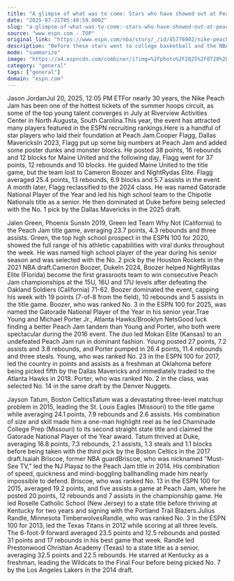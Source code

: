 ```yaml
---
title: "A glimpse of what was to come: Stars who have showed out at Peach Jam"
date: "2025-07-21T05:40:59.000Z"
slug: "a-glimpse-of-what-was-to-come:-stars-who-have-showed-out-at-peach-jam"
source: "www.espn.com - TOP"
original_link: "https://www.espn.com/nba/story/_/id/45776902/nike-peach-jam-stars-left-mark-cooper-flagg-trae-young-jayson-tatum-cameron-boozer"
description: "Before these stars went to college basketball and the NBA, they showed their stuff at the Nike Peach Jam."
mode: "summarize"
image: "https://a4.espncdn.com/combiner/i?img=%2Fphoto%2F2025%2F0720%2Fr1521340_1296x729_16%2D9.jpg"
category: "general"
tags: ["general"]
domain: "espn.com"
---
```

<p>Jason JordanJul 20, 2025, 12:05 PM ETFor nearly 30 years, the Nike Peach Jam has been one of the hottest tickets of the summer hoops circuit, as some of the top young talent converges in July at Riverview Activities Center in North Augusta, South Carolina.This year, the event has attracted many players featured in the ESPN recruiting rankings.Here is a handful of star players who laid their foundation at Peach Jam.Cooper Flagg, Dallas MavericksIn 2023, Flagg put up some big numbers at Peach Jam and added some poster dunks and monster blocks. He posted 38 points, 16 rebounds and 12 blocks for Maine United and the following day, Flagg went for 37 points, 12 rebounds and 10 blocks. He guided Maine United to the title game, but the team lost to Cameron Boozer and NightRydas Elite. Flagg averaged 25.4 points, 13 rebounds, 6.9 blocks and 5.7 assists in the event. A month later, Flagg reclassified to the 2024 class. He was named Gatorade National Player of the Year and led his high school team to the Chipotle Nationals title as a senior. He then dominated at Duke before being selected with the No. 1 pick by the Dallas Mavericks in the 2025 draft.</p>

<p>Jalen Green, Phoenix SunsIn 2019, Green led Team Why Not (California) to the Peach Jam title game, averaging 23.7 points, 4.3 rebounds and three assists. Green, the top high school prospect in the ESPN 100 for 2020, showed the full range of his athletic capabilities with viral dunks throughout the week. He was named high school player of the year during his senior season and was selected with the No. 2 pick by the Houston Rockets in the 2021 NBA draft.Cameron Boozer, DukeIn 2024, Boozer helped NightRydas Elite (Florida) become the first grassroots team to win consecutive Peach Jam championships at the 15U, 16U and 17U levels after defeating the Oakland Soldiers (California) 71-62. Boozer dominated the event, capping his week with 19 points (7-of-8 from the field), 10 rebounds and 5 assists in the title game. Boozer, who was ranked No. 3 in the ESPN 100 for 2025, was named the Gatorade National Player of the Year in his senior year.Trae Young and Michael Porter Jr., Atlanta Hawks/Brooklyn NetsGood luck finding a better Peach Jam tandem than Young and Porter, who both were spectacular during the 2016 event. The duo led Mokan Elite (Kansas) to an undefeated Peach Jam run in dominant fashion. Young posted 27 points, 7.2 assists and 3.8 rebounds, and Porter pumped in 26.4 points, 11.4 rebounds and three steals. Young, who was ranked No. 23 in the ESPN 100 for 2017, led the country in points and assists as a freshman at Oklahoma before being picked fifth by the Dallas Mavericks and immediately traded to the Atlanta Hawks in 2018. Porter, who was ranked No. 2 in the class, was selected No. 14 in the same draft by the Denver Nuggets.</p>

<p>Jayson Tatum, Boston CelticsTatum was a devastating three-level matchup problem in 2015, leading the St. Louis Eagles (Missouri) to the title game while averaging 24.1 points, 7.9 rebounds and 2.6 assists. His combination of size and skill made him a one-man highlight reel as he led Chaminade College Prep (Missouri) to its second straight state title and claimed the Gatorade National Player of the Year award. Tatum thrived at Duke, averaging 16.8 points, 7.3 rebounds, 2.1 assists, 1.3 steals and 1.1 blocks before being taken with the third pick by the Boston Celtics in the 2017 draft.Isaiah Briscoe, former NBA guardBriscoe, who was nicknamed "Must-See TV," led the NJ Playaz to the Peach Jam title in 2014. His combination of speed, quickness and mind-boggling ballhandling made him nearly impossible to defend. Briscoe, who was ranked No. 13 in the ESPN 100 for 2015, averaged 19.2 points, and five assists a game at Peach Jam, where he posted 20 points, 12 rebounds and 7 assists in the championship game. He led Roselle Catholic School (New Jersey) to a state title before thriving at Kentucky for two years and signing with the Portland Trail Blazers.Julius Randle, Minnesota TimberwolvesRandle, who was ranked No. 3 in the ESPN 100 for 2013, led the Texas Titans in 2012 while scoring at all three levels. The 6-foot-9 forward averaged 23.5 points and 12.5 rebounds and posted 31 points and 17 rebounds in his best game that week. Randle led Prestonwood Christian Academy (Texas) to a state title as a senior, averaging 32.5 points and 22.5 rebounds. He starred at Kentucky as a freshman, leading the Wildcats to the Final Four before being picked No. 7 by the Los Angeles Lakers in the 2014 draft.</p>